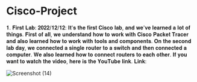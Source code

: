 # Cisco-Project

𝟏. 𝐅𝐢𝐫𝐬𝐭 𝐋𝐚𝐛: 𝟐𝟎𝟐𝟐/𝟏𝟐/𝟏𝟐:
𝐈𝐭'𝐬 𝐭𝐡𝐞 𝐟𝐢𝐫𝐬𝐭 𝐂𝐢𝐬𝐜𝐨 𝐥𝐚𝐛, 𝐚𝐧𝐝 𝐰𝐞'𝐯𝐞 𝐥𝐞𝐚𝐫𝐧𝐞𝐝 𝐚 𝐥𝐨𝐭 𝐨𝐟 𝐭𝐡𝐢𝐧𝐠𝐬. 𝐅𝐢𝐫𝐬𝐭 𝐨𝐟 𝐚𝐥𝐥, 𝐰𝐞 𝐮𝐧𝐝𝐞𝐫𝐬𝐭𝐚𝐧𝐝 𝐡𝐨𝐰 𝐭𝐨 𝐰𝐨𝐫𝐤 𝐰𝐢𝐭𝐡 𝐂𝐢𝐬𝐜𝐨 𝐏𝐚𝐜𝐤𝐞𝐭 𝐓𝐫𝐚𝐜𝐞𝐫 𝐚𝐧𝐝 𝐚𝐥𝐬𝐨 𝐥𝐞𝐚𝐫𝐧𝐞𝐝 𝐡𝐨𝐰 𝐭𝐨 𝐰𝐨𝐫𝐤 𝐰𝐢𝐭𝐡 𝐭𝐨𝐨𝐥𝐬 𝐚𝐧𝐝 𝐜𝐨𝐦𝐩𝐨𝐧𝐞𝐧𝐭𝐬. 𝐎𝐧 𝐭𝐡𝐞 𝐬𝐞𝐜𝐨𝐧𝐝 𝐥𝐚𝐛 𝐝𝐚𝐲, 𝐰𝐞 𝐜𝐨𝐧𝐧𝐞𝐜𝐭𝐞𝐝 𝐚 𝐬𝐢𝐧𝐠𝐥𝐞 𝐫𝐨𝐮𝐭𝐞𝐫 𝐭𝐨 𝐚 𝐬𝐰𝐢𝐭𝐜𝐡 𝐚𝐧𝐝 𝐭𝐡𝐞𝐧 𝐜𝐨𝐧𝐧𝐞𝐜𝐭𝐞𝐝 𝐚 𝐜𝐨𝐦𝐩𝐮𝐭𝐞𝐫. 𝐖𝐞 𝐚𝐥𝐬𝐨 𝐥𝐞𝐚𝐫𝐧𝐞𝐝 𝐡𝐨𝐰 𝐭𝐨 𝐜𝐨𝐧𝐧𝐞𝐜𝐭 𝐫𝐨𝐮𝐭𝐞𝐫𝐬 𝐭𝐨 𝐞𝐚𝐜𝐡 𝐨𝐭𝐡𝐞𝐫. 𝐈𝐟 𝐲𝐨𝐮 𝐰𝐚𝐧𝐭 𝐭𝐨 𝐰𝐚𝐭𝐜𝐡 𝐭𝐡𝐞 𝐯𝐢𝐝𝐞𝐨, 𝐡𝐞𝐫𝐞 𝐢𝐬 𝐭𝐡𝐞 𝐘𝐨𝐮𝐓𝐮𝐛𝐞 𝐥𝐢𝐧𝐤.
𝐋𝐢𝐧𝐤:

![Screenshot (14)](https://user-images.githubusercontent.com/93578138/207271685-eb12a70d-a2c0-494c-92f8-784ac111a9b4.png)
